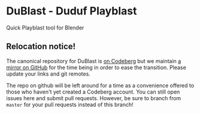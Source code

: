 # DuBlast - Duduf Playblast

Quick Playblast tool for Blender

## Relocation notice!

The canonical repository for DuBlast is [on
Codeberg](https://codeberg.org/RxLaboratory/DuBlast) but we maintain [a
mirror on GitHub](https://github.com/RxLaboratory/DuBlast) for the
time being in order to ease the transition. Please update your links
and git remotes.

The repo on github will be left around for a time as a convenience
offered to those who haven't yet created a Codeberg account. You can
still open issues here and submit pull requests. However, be sure to
branch from `master` for your pull requests instead of this branch!
